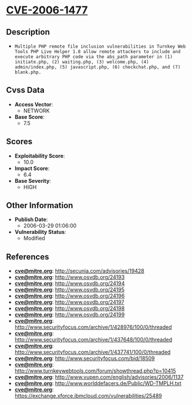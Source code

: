 
# [CVE-2006-1477](http://secunia.com/advisories/19428)

## Description

- `Multiple PHP remote file inclusion vulnerabilities in Turnkey Web Tools PHP Live Helper 1.8 allow remote attackers to include and execute arbitrary PHP code via the abs_path parameter in (1) initiate.php, (2) waiting.php, (3) welcome.php, (4) admin/index.php, (5) javascript.php, (6) checkchat.php, and (7) blank.php.`

## Cvss Data

- **Access Vector**:
  - NETWORK
- **Base Score**:
  - 7.5

## Scores

- **Exploitability Score**:
  - 10.0
- **Impact Score**:
  - 6.4
- **Base Severity**:
  - HIGH

## Other Information

- **Publish Date**:
  - 2006-03-29 01:06:00
- **Vulnerability Status**:
  - Modified

## References

- **cve@mitre.org**: http://secunia.com/advisories/19428
- **cve@mitre.org**: http://www.osvdb.org/24193
- **cve@mitre.org**: http://www.osvdb.org/24194
- **cve@mitre.org**: http://www.osvdb.org/24195
- **cve@mitre.org**: http://www.osvdb.org/24196
- **cve@mitre.org**: http://www.osvdb.org/24197
- **cve@mitre.org**: http://www.osvdb.org/24198
- **cve@mitre.org**: http://www.osvdb.org/24199
- **cve@mitre.org**: http://www.securityfocus.com/archive/1/428976/100/0/threaded
- **cve@mitre.org**: http://www.securityfocus.com/archive/1/437648/100/0/threaded
- **cve@mitre.org**: http://www.securityfocus.com/archive/1/437741/100/0/threaded
- **cve@mitre.org**: http://www.securityfocus.com/bid/18509
- **cve@mitre.org**: http://www.turnkeywebtools.com/forum/showthread.php?p=10415
- **cve@mitre.org**: http://www.vupen.com/english/advisories/2006/1137
- **cve@mitre.org**: http://www.worlddefacers.de/Public/WD-TMPLH.txt
- **cve@mitre.org**: https://exchange.xforce.ibmcloud.com/vulnerabilities/25489
